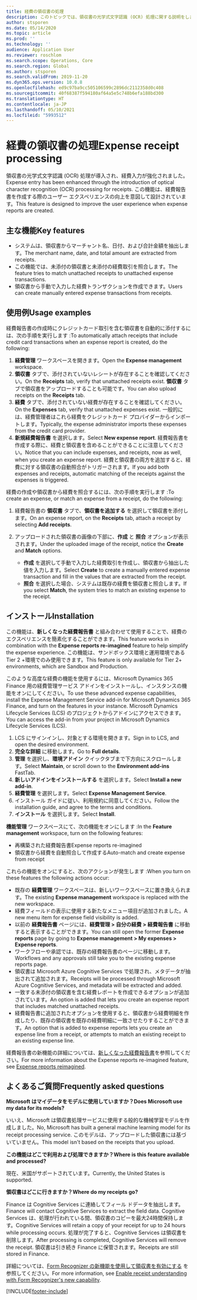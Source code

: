 ```yaml
---
title: 経費の領収書の処理
description: このトピックでは、領収書の光学式文字認識 (OCR) 処理に関する説明をします。 この機能は、Microsoft Dynamics 365 Finance で経費報告書を作成する際のユーザー エクスペリエンスの向上を意図して設計されています。
author: stsporen
ms.date: 05/14/2020
ms.topic: article
ms.prod: ''
ms.technology: ''
audience: Application User
ms.reviewer: roschlom
ms.search.scope: Operations, Core
ms.search.region: Global
ms.author: stsporen
ms.search.validFrom: 2019-11-20
ms.dyn365.ops.version: 10.0.8
ms.openlocfilehash: ed9c97ba9cc505106599c2896dc2112358d0c408
ms.sourcegitcommit: 40f68387f594180af64a5e5c748b6efa188bd300
ms.translationtype: HT
ms.contentlocale: ja-JP
ms.lasthandoff: 05/10/2021
ms.locfileid: "5993512"
---
```

# <a name="expense-receipt-processing"></a><span data-ttu-id="ccafe-104">経費の領収書の処理</span><span class="sxs-lookup"><span data-stu-id="ccafe-104">Expense receipt processing</span></span>

<span data-ttu-id="ccafe-105">領収書の光学式文字認識 (OCR) 処理が導入され、経費入力が強化されました。</span><span class="sxs-lookup"><span data-stu-id="ccafe-105">Expense entry has been enhanced through the introduction of optical character recognition (OCR) processing for receipts.</span></span> <span data-ttu-id="ccafe-106">この機能は、経費報告書を作成する際のユーザー エクスペリエンスの向上を意図して設計されています。</span><span class="sxs-lookup"><span data-stu-id="ccafe-106">This feature is designed to improve the user experience when expense reports are created.</span></span>

## <a name="key-features"></a><span data-ttu-id="ccafe-107">主な機能</span><span class="sxs-lookup"><span data-stu-id="ccafe-107">Key features</span></span>

- <span data-ttu-id="ccafe-108">システムは、領収書からマーチャント名、日付、および合計金額を抽出します。</span><span class="sxs-lookup"><span data-stu-id="ccafe-108">The merchant name, date, and total amount are extracted from receipts.</span></span>
- <span data-ttu-id="ccafe-109">この機能では、未添付の領収書と未添付の経費取引を照合します。</span><span class="sxs-lookup"><span data-stu-id="ccafe-109">The feature tries to match unattached receipts to unattached expense transactions.</span></span>
- <span data-ttu-id="ccafe-110">領収書から手動で入力した経費トランザクションを作成できます。</span><span class="sxs-lookup"><span data-stu-id="ccafe-110">Users can create manually entered expense transactions from receipts.</span></span>

## <a name="usage-examples"></a><span data-ttu-id="ccafe-111">使用例</span><span class="sxs-lookup"><span data-stu-id="ccafe-111">Usage examples</span></span>

<span data-ttu-id="ccafe-112">経費報告書の作成時にクレジットカード取引を含む領収書を自動的に添付するには、次の手順を実行します :</span><span class="sxs-lookup"><span data-stu-id="ccafe-112">To automatically attach receipts that include credit card transactions when an expense report is created, do the following:</span></span>

  1. <span data-ttu-id="ccafe-113">**経費管理** ワークスペースを開きます。</span><span class="sxs-lookup"><span data-stu-id="ccafe-113">Open the **Expense management** workspace.</span></span>
  2. <span data-ttu-id="ccafe-114">**領収書** タブで、添付されていないレシートが存在することを確認してください。</span><span class="sxs-lookup"><span data-stu-id="ccafe-114">On the **Receipts** tab, verify that unattached receipts exist.</span></span> <span data-ttu-id="ccafe-115">**領収書** タブで領収書をアップロードすることも可能です。</span><span class="sxs-lookup"><span data-stu-id="ccafe-115">You can also upload receipts on the **Receipts** tab.</span></span>
  3. <span data-ttu-id="ccafe-116">**経費** タブで、添付されていない経費が存在することを確認してください。</span><span class="sxs-lookup"><span data-stu-id="ccafe-116">On the **Expenses** tab, verify that unattached expenses exist.</span></span> <span data-ttu-id="ccafe-117">一般的には、経費管理者はこれら経費をクレジットカード プロバイダーからインポートします。</span><span class="sxs-lookup"><span data-stu-id="ccafe-117">Typically, the expense administrator imports these expenses from the credit card provider.</span></span>
  4. <span data-ttu-id="ccafe-118">**新規経費報告書** を選択します。</span><span class="sxs-lookup"><span data-stu-id="ccafe-118">Select **New expense report**.</span></span> <span data-ttu-id="ccafe-119">経費報告書を作成する際に、経費と領収書を含めることができることに注意してください。</span><span class="sxs-lookup"><span data-stu-id="ccafe-119">Notice that you can include expenses, and receipts, now as well, when you create an expense report.</span></span> <span data-ttu-id="ccafe-120">経費と領収書の両方を追加すると、経費に対する領収書の自動照合がトリガーされます。</span><span class="sxs-lookup"><span data-stu-id="ccafe-120">If you add both expenses and receipts, automatic matching of the receipts against the expenses is triggered.</span></span>

<span data-ttu-id="ccafe-121">経費の作成や領収書から経費を照合するには、次の手順を実行します :</span><span class="sxs-lookup"><span data-stu-id="ccafe-121">To create an expense, or match an expense from a receipt, do the following:</span></span>

  1. <span data-ttu-id="ccafe-122">経費報告書の **領収書** タブで、**領収書を追加する** を選択して領収書を添付します。</span><span class="sxs-lookup"><span data-stu-id="ccafe-122">On an expense report, on the **Receipts** tab, attach a receipt by selecting **Add receipts**.</span></span>
  2. <span data-ttu-id="ccafe-123">アップロードされた領収書の画像の下部に、**作成** と **照合** オプションが表示されます。</span><span class="sxs-lookup"><span data-stu-id="ccafe-123">Under the uploaded image of the receipt, notice the **Create** and **Match** options.</span></span>

      - <span data-ttu-id="ccafe-124">**作成** を選択して手動で入力した経費取引を作成し、領収書から抽出した値を入力します。</span><span class="sxs-lookup"><span data-stu-id="ccafe-124">Select **Create** to create a manually entered expense transaction and fill in the values that are extracted from the receipt.</span></span>
      - <span data-ttu-id="ccafe-125">**照合** を選択した場合、システムは既存の経費を領収書と照合します。</span><span class="sxs-lookup"><span data-stu-id="ccafe-125">If you select **Match**, the system tries to match an existing expense to the receipt.</span></span>

## <a name="installation"></a><span data-ttu-id="ccafe-126">インストール</span><span class="sxs-lookup"><span data-stu-id="ccafe-126">Installation</span></span>

<span data-ttu-id="ccafe-127">この機能は、**新しくなった経費報告書** と組み合わせて使用することで、経費のエクスペリエンスを簡素化することができます。</span><span class="sxs-lookup"><span data-stu-id="ccafe-127">This feature works in combination with the **Expense reports re-imagined** feature to help simplify the expense experience.</span></span> <span data-ttu-id="ccafe-128">この機能は、サンドボックス環境と運用環境である Tier 2 +環境でのみ使用できます。</span><span class="sxs-lookup"><span data-stu-id="ccafe-128">This feature is only available for Tier 2+ environments, which are Sandbox and Production.</span></span>

<span data-ttu-id="ccafe-129">このような高度な経費の機能を使用するには、Microsoft Dynamics 365 Finance 用の経費管理サービス アドインをインストールし、インスタンスの機能をオンにしてください。</span><span class="sxs-lookup"><span data-stu-id="ccafe-129">To use these advanced expense capabilities, install the Expense Management Service add-in for Microsoft Dynamics 365 Finance, and turn on the features in your instance.</span></span> <span data-ttu-id="ccafe-130">Microsoft Dynamics Lifecycle Services (LCS) のプロジェクトからアドインにアクセスできます。</span><span class="sxs-lookup"><span data-stu-id="ccafe-130">You can access the add-in from your project in Microsoft Dynamics Lifecycle Services (LCS).</span></span>

1. <span data-ttu-id="ccafe-131">LCS にサインインし、対象とする環境を開きます。</span><span class="sxs-lookup"><span data-stu-id="ccafe-131">Sign in to LCS, and open the desired environment.</span></span>
2. <span data-ttu-id="ccafe-132">**完全な詳細** に移動します。</span><span class="sxs-lookup"><span data-stu-id="ccafe-132">Go to **Full details**.</span></span>
3. <span data-ttu-id="ccafe-133">**管理** を選択し、**環境アドイン** クイックタブまで下方向にスクロールします。</span><span class="sxs-lookup"><span data-stu-id="ccafe-133">Select **Maintain**, or scroll down to the **Environment add-ins** FastTab.</span></span>
4. <span data-ttu-id="ccafe-134">**新しいアドインをインストールする** を選択します。</span><span class="sxs-lookup"><span data-stu-id="ccafe-134">Select **Install a new add-in**.</span></span>
5. <span data-ttu-id="ccafe-135">**経費管理** を選択します。</span><span class="sxs-lookup"><span data-stu-id="ccafe-135">Select **Expense Management Service**.</span></span>
6. <span data-ttu-id="ccafe-136">インストール ガイドに従い、利用規約に同意してください。</span><span class="sxs-lookup"><span data-stu-id="ccafe-136">Follow the installation guide, and agree to the terms and conditions.</span></span>
7. <span data-ttu-id="ccafe-137">**インストール** を選択します。</span><span class="sxs-lookup"><span data-stu-id="ccafe-137">Select **Install**.</span></span>

<span data-ttu-id="ccafe-138">**機能管理** ワークスペースにて、次の機能をオンにします :</span><span class="sxs-lookup"><span data-stu-id="ccafe-138">In the **Feature management** workspace, turn on the following features:</span></span>

- <span data-ttu-id="ccafe-139">再構築された経費報告書</span><span class="sxs-lookup"><span data-stu-id="ccafe-139">Expense reports re-imagined</span></span>
- <span data-ttu-id="ccafe-140">領収書から経費を自動照合して作成する</span><span class="sxs-lookup"><span data-stu-id="ccafe-140">Auto-match and create expense from receipt</span></span>

<span data-ttu-id="ccafe-141">これらの機能をオンにすると、次のアクションが発生します :</span><span class="sxs-lookup"><span data-stu-id="ccafe-141">When you turn on these features the following actions occur:</span></span>

- <span data-ttu-id="ccafe-142">既存の **経費管理** ワークスペースは、新しいワークスペースに置き換えられます。</span><span class="sxs-lookup"><span data-stu-id="ccafe-142">The existing **Expense management** workspace is replaced with the new workspace.</span></span>
- <span data-ttu-id="ccafe-143">経費フィールドの表示に使用する新たなメニュー項目が追加されました。</span><span class="sxs-lookup"><span data-stu-id="ccafe-143">A new menu item for expense field visibility is added.</span></span>
- <span data-ttu-id="ccafe-144">以前の **経費報告書** ページには、**経費管理 > 自分の経費 > 経費報告書** に移動すると表示することができます。</span><span class="sxs-lookup"><span data-stu-id="ccafe-144">You can still open the former **Expense reports** page by going to **Expense management > My expenses > Expense reports**.</span></span>
- <span data-ttu-id="ccafe-145">ワークフローや承認では、既存の経費報告書のページに移動します。</span><span class="sxs-lookup"><span data-stu-id="ccafe-145">Workflows and any approvals still take you to the existing expense reports page.</span></span>
- <span data-ttu-id="ccafe-146">領収書は Microsoft Azure Cognitive Services で処理され、メタデータが抽出されて追加されます。</span><span class="sxs-lookup"><span data-stu-id="ccafe-146">Receipts will be processed through Microsoft Azure Cognitive Services, and metadata will be extracted and added.</span></span>
- <span data-ttu-id="ccafe-147">一致する未添付の領収書を含む経費レポートを作成できるオプションが追加されています。</span><span class="sxs-lookup"><span data-stu-id="ccafe-147">An option is added that lets you create an expense report that includes matched unattached receipts.</span></span>
- <span data-ttu-id="ccafe-148">経費報告書に追加されたオプションを使用すると、領収書から経費明細を作成したり、既存の領収書を既存の経費明細に一致させたりすることができます。</span><span class="sxs-lookup"><span data-stu-id="ccafe-148">An option that is added to expense reports lets you create an expense line from a receipt, or attempts to match an existing receipt to an existing expense line.</span></span>

<span data-ttu-id="ccafe-149">経費報告書の新機能の詳細については、[新しくなった経費報告書](ExpenseWorkspaceNew.md)を参照してください。</span><span class="sxs-lookup"><span data-stu-id="ccafe-149">For more information about the Expense reports re-imagined feature, see [Expense reports reimagined](ExpenseWorkspaceNew.md).</span></span>

## <a name="frequently-asked-questions"></a><span data-ttu-id="ccafe-150">よくあるご質問</span><span class="sxs-lookup"><span data-stu-id="ccafe-150">Frequently asked questions</span></span>

<span data-ttu-id="ccafe-151">**Microsoft はマイデータをモデルに使用していますか？**</span><span class="sxs-lookup"><span data-stu-id="ccafe-151">**Does Microsoft use my data for its models?**</span></span>

<span data-ttu-id="ccafe-152">いいえ、Microsoft は領収書処理サービスに使用する般的な機械学習モデルを作成しました。</span><span class="sxs-lookup"><span data-stu-id="ccafe-152">No, Microsoft has built a general machine learning model for its receipt processing service.</span></span> <span data-ttu-id="ccafe-153">このモデルは、アップロードした領収書には基づいていません。</span><span class="sxs-lookup"><span data-stu-id="ccafe-153">This model isn't based on the receipts that you upload.</span></span>

<span data-ttu-id="ccafe-154">**この機能はどこで利用および処理できますか？**</span><span class="sxs-lookup"><span data-stu-id="ccafe-154">**Where is this feature available and processed?**</span></span>

<span data-ttu-id="ccafe-155">現在、米国がサポートされています。</span><span class="sxs-lookup"><span data-stu-id="ccafe-155">Currently, the United States is supported.</span></span>

<span data-ttu-id="ccafe-156">**領収書はどこに行きますか？**</span><span class="sxs-lookup"><span data-stu-id="ccafe-156">**Where do my receipts go?**</span></span>

<span data-ttu-id="ccafe-157">Finance は Cognitive Services に連絡してフィール ドデータを抽出します。</span><span class="sxs-lookup"><span data-stu-id="ccafe-157">Finance will contact Cognitive Services to extract the field data.</span></span> <span data-ttu-id="ccafe-158">Cognitive Services は、処理が行われている間、領収書のコピーを最大24時間保持します。</span><span class="sxs-lookup"><span data-stu-id="ccafe-158">Cognitive Services will retain a copy of your receipt for up to 24 hours while processing occurs.</span></span> <span data-ttu-id="ccafe-159">処理が完了すると、Cognitive Services は領収書を削除します。</span><span class="sxs-lookup"><span data-stu-id="ccafe-159">After processing is completed, Cognitive Services will remove the receipt.</span></span> <span data-ttu-id="ccafe-160">領収書は引き続き Finance に保管されます。</span><span class="sxs-lookup"><span data-stu-id="ccafe-160">Receipts are still stored in Finance.</span></span>

<span data-ttu-id="ccafe-161">詳細については、[Form Recognizer の新機能を使用して領収書を有効にする](https://azure.microsoft.com/blog/enable-receipt-understanding-with-form-recognizer-s-new-capability/) を参照してください。</span><span class="sxs-lookup"><span data-stu-id="ccafe-161">For more information, see [Enable receipt understanding with Form Recognizer's new capability](https://azure.microsoft.com/blog/enable-receipt-understanding-with-form-recognizer-s-new-capability/).</span></span>


[!INCLUDE[footer-include](../includes/footer-banner.md)]